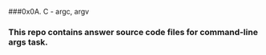 ###0x0A. C - argc, argv

### This repo contains answer source code files for command-line args task.
